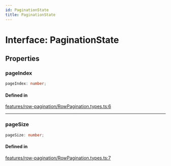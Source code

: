 ```yaml
---
id: PaginationState
title: PaginationState
---
```


# Interface: PaginationState

## Properties

### pageIndex

```ts
pageIndex: number;
```

#### Defined in

[features/row-pagination/RowPagination.types.ts:6](https://github.com/TanStack/table/blob/b1e6b79157b0debc7222660572b06c8b857f4605/packages/table-core/src/features/row-pagination/RowPagination.types.ts#L6)

***

### pageSize

```ts
pageSize: number;
```

#### Defined in

[features/row-pagination/RowPagination.types.ts:7](https://github.com/TanStack/table/blob/b1e6b79157b0debc7222660572b06c8b857f4605/packages/table-core/src/features/row-pagination/RowPagination.types.ts#L7)
